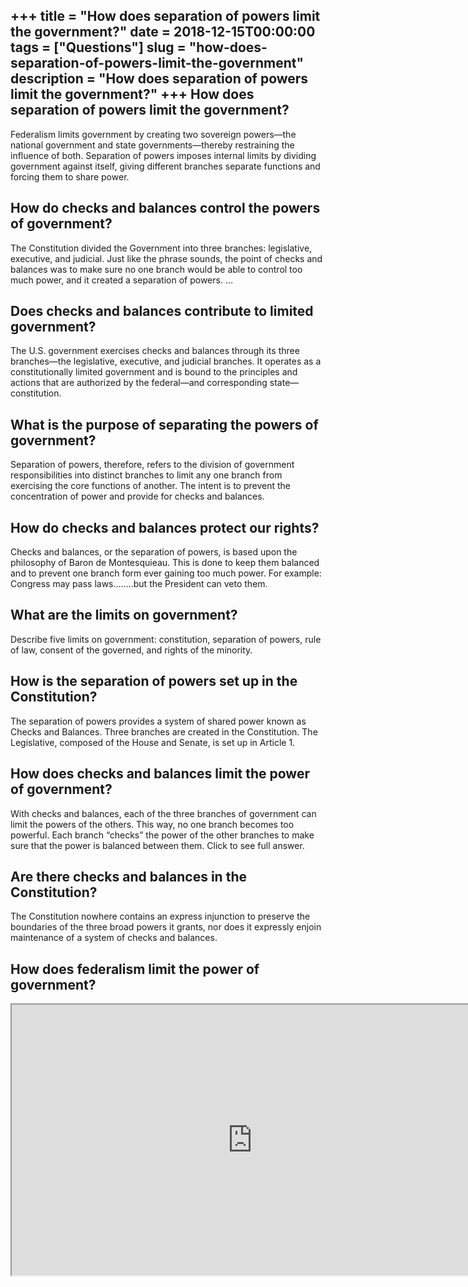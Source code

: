 +++
title = "How does separation of powers limit the government?"
date = 2018-12-15T00:00:00
tags = ["Questions"]
slug = "how-does-separation-of-powers-limit-the-government"
description = "How does separation of powers limit the government?"
+++
How does separation of powers limit the government?
---------------------------------------------------

Federalism limits government by creating two sovereign powers—the national government and state governments—thereby restraining the influence of both. Separation of powers imposes internal limits by dividing government against itself, giving different branches separate functions and forcing them to share power.

How do checks and balances control the powers of government?
------------------------------------------------------------

The Constitution divided the Government into three branches: legislative, executive, and judicial. Just like the phrase sounds, the point of checks and balances was to make sure no one branch would be able to control too much power, and it created a separation of powers. …

Does checks and balances contribute to limited government?
----------------------------------------------------------

The U.S. government exercises checks and balances through its three branches—the legislative, executive, and judicial branches. It operates as a constitutionally limited government and is bound to the principles and actions that are authorized by the federal—and corresponding state—constitution.

What is the purpose of separating the powers of government?
-----------------------------------------------------------

Separation of powers, therefore, refers to the division of government responsibilities into distinct branches to limit any one branch from exercising the core functions of another. The intent is to prevent the concentration of power and provide for checks and balances.

How do checks and balances protect our rights?
----------------------------------------------

Checks and balances, or the separation of powers, is based upon the philosophy of Baron de Montesquieau. This is done to keep them balanced and to prevent one branch form ever gaining too much power. For example: Congress may pass laws……..but the President can veto them.

What are the limits on government?
----------------------------------

Describe five limits on government: constitution, separation of powers, rule of law, consent of the governed, and rights of the minority.

How is the separation of powers set up in the Constitution?
-----------------------------------------------------------

The separation of powers provides a system of shared power known as Checks and Balances. Three branches are created in the Constitution. The Legislative, composed of the House and Senate, is set up in Article 1.

How does checks and balances limit the power of government?
-----------------------------------------------------------

With checks and balances, each of the three branches of government can limit the powers of the others. This way, no one branch becomes too powerful. Each branch “checks” the power of the other branches to make sure that the power is balanced between them. Click to see full answer.

Are there checks and balances in the Constitution?
--------------------------------------------------

The Constitution nowhere contains an express injunction to preserve the boundaries of the three broad powers it grants, nor does it expressly enjoin maintenance of a system of checks and balances.

How does federalism limit the power of government?
--------------------------------------------------

<iframe allow="accelerometer; autoplay; clipboard-write; encrypted-media; gyroscope; picture-in-picture" allowfullscreen="" class="__youtube_prefs__  epyt-is-override  no-lazyload" data-no-lazy="1" data-origheight="433" data-origwidth="770" data-skipgform_ajax_framebjll="" height="433" id="_ytid_79631" loading="lazy" src="https://www.youtube.com/embed/HuFR5XBYLfU?enablejsapi=1&autoplay=0&cc_load_policy=0&cc_lang_pref=&iv_load_policy=1&loop=0&modestbranding=0&rel=1&fs=1&playsinline=0&autohide=2&theme=dark&color=red&controls=1&" title="YouTube player" width="770"></iframe>